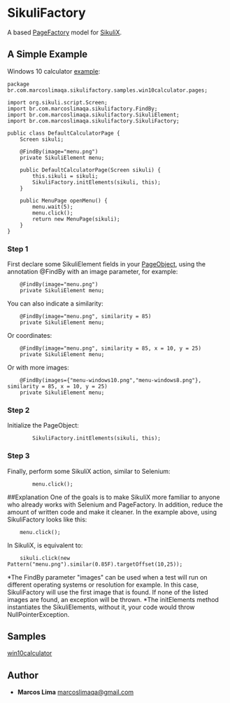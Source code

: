 # SikuliFactory

A based [PageFactory](https://github.com/SeleniumHQ/selenium/wiki/PageFactory) model for [SikuliX](http://sikulix.com/).

## A Simple Example

Windows 10 calculator [example](sikuli-factory/tree/master/src/test/java/br/com/marcoslimaqa/sikulifactory/samples/win10calculator):

```
package br.com.marcoslimaqa.sikulifactory.samples.win10calculator.pages;

import org.sikuli.script.Screen;
import br.com.marcoslimaqa.sikulifactory.FindBy;
import br.com.marcoslimaqa.sikulifactory.SikuliElement;
import br.com.marcoslimaqa.sikulifactory.SikuliFactory;

public class DefaultCalculatorPage {
	Screen sikuli;
	
	@FindBy(image="menu.png")
	private SikuliElement menu;
	
	public DefaultCalculatorPage(Screen sikuli) {
		this.sikuli = sikuli;
		SikuliFactory.initElements(sikuli, this);
	}

	public MenuPage openMenu() {
		menu.wait(5);
		menu.click();
		return new MenuPage(sikuli);
	}
}
```

### Step 1

First declare some SikuliElement fields in your [PageObject](https://github.com/SeleniumHQ/selenium/wiki/PageObjects), using the annotation @FindBy with an image parameter, for example:

```
	@FindBy(image="menu.png")
	private SikuliElement menu;
```

You can also indicate a similarity:

```
	@FindBy(image="menu.png", similarity = 85)
	private SikuliElement menu;
```

Or coordinates:

```
	@FindBy(image="menu.png", similarity = 85, x = 10, y = 25)
	private SikuliElement menu;
```

Or with more images:

```
	@FindBy(images={"menu-windows10.png","menu-windows8.png"}, similarity = 85, x = 10, y = 25)
	private SikuliElement menu;
```

### Step 2
Initialize the PageObject:

```
		SikuliFactory.initElements(sikuli, this);
```

### Step 3
Finally, perform some SikuliX action, similar to Selenium:

```
		menu.click();
```

##Explanation
One of the goals is to make SikuliX more familiar to anyone who already works with Selenium and PageFactory. In addition, reduce the amount of written code and make it cleaner.
In the example above, using SikuliFactory looks like this:

```
	menu.click();
```

In SikuliX, is equivalent to:

```
	sikuli.click(new Pattern("menu.png").similar(0.85F).targetOffset(10,25));
```

*The FindBy parameter "images" can be used when a test will run on different operating systems or resolution for example. In this case, SikuliFactory will use the first image that is found. If none of the listed images are found, an exception will be thrown.
*The initElements method instantiates the SikuliElements, without it, your code would throw NullPointerException.

## Samples

[win10calculator](sikuli-factory/tree/master/src/test/java/br/com/marcoslimaqa/sikulifactory/samples/win10calculator)

## Author

* **Marcos Lima** [marcoslimaqa@gmail.com](mailto:marcoslimaqa@gmail.com)